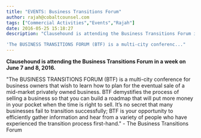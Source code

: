 ```yaml
---
title: "EVENTS: Business Transitions Forum"
author: rajah@cobaltcounsel.com
tags: ["Commercial Activities","Events","Rajah"]
date: 2016-05-25 15:18:27
description: "Clausehound is attending the Business Transitions Forum in a week on June 7 and 8, 2016.

'The BUSINESS TRANSITIONS FORUM (BTF) is a multi-city conferenc..."
---
```


**Clausehound is attending the Business Transitions Forum in a week on June 7 and 8, 2016.**

"The BUSINESS TRANSITIONS FORUM (BTF) is a multi-city conference for business owners that wish to learn how to plan for the eventual sale of a mid-market privately owned business. BTF demystifies the process of selling a business so that you can build a roadmap that will put more money in your pocket when the time is right to sell. It’s no secret that many businesses fail to transition successfully; BTF is your opportunity to efficiently gather information and hear from a variety of people who have experienced the transition process first-hand." - The Business Transitions Forum